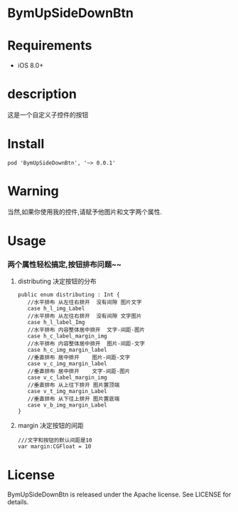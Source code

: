 # BymUpSideDownBtn


# Requirements
- iOS 8.0+

# description
这是一个自定义子控件的按钮

# Install
`pod 'BymUpSideDownBtn', '~> 0.0.1'`

# Warning
当然,如果你使用我的控件,请赋予他图片和文字两个属性.

# Usage

### 两个属性轻松搞定,按钮排布问题~~

  1. distributing 决定按钮的分布
  
       ``` 
       public enum distributing : Int {
          //水平排布 从左往右排开  没有间隙 图片文字
          case h_l_img_Label
          //水平排布 从左往右排开  没有间隙 文字图片
          case h_l_label_Img
          //水平排布 内容整体居中排开  文字-间距-图片
          case h_c_label_margin_img
          //水平排布 内容整体居中排开  图片-间距-文字
          case h_c_img_margin_label
          //垂直排布 居中排开    图片-间距-文字
          case v_c_img_margin_label
          //垂直排布 居中排开    文字-间距-图片
          case v_c_label_margin_img
          //垂直排布 从上往下排开 图片置顶端
          case v_t_img_margin_Label
          //垂直排布 从下往上排开 图片置底端
          case v_b_img_margin_Label
      }
      ```
       
  2. margin 决定按钮的间距
      ```
      ///文字和按钮的默认间距是10
      var margin:CGFloat = 10
      ```

# License
BymUpSideDownBtn is released under the Apache license. See LICENSE for details.
